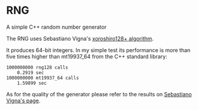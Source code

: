 # RNG
A simple C++ random number generator

The RNG uses Sebastiano Vigna's [xoroshiro128+ algorithm](http://xoroshiro.di.unimi.it/).

It produces 64-bit integers. In my simple test its performance is more
than five times higher than mt19937_64 from the C++ standard library:

```
1000000000 rng128 calls
    0.2919 sec
1000000000 mt19937_64 calls
    1.59899 sec
```

As for the quality of the generator please refer to the results on
[Sebastiano Vigna's page](http://xoroshiro.di.unimi.it/).
